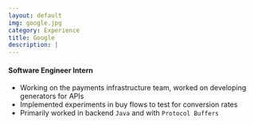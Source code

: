 ```yaml
---
layout: default
img: google.jpg
category: Experience
title: Google
description: |
---
```


#### Software Engineer Intern

* Working on the payments infrastructure team, worked on developing generators for APIs
* Implemented experiments in buy flows to test for conversion rates
* Primarily worked in backend `Java` and with `Protocol Buffers`
